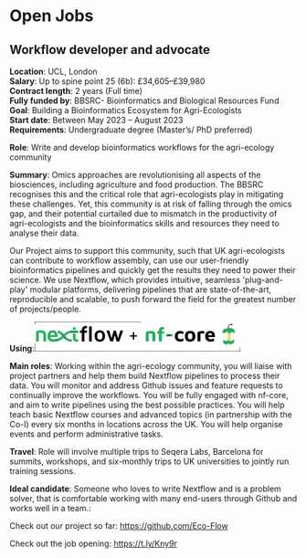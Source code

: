 # Open Jobs

## Workflow developer and advocate

**Location**: UCL, London</br>
**Salary**: Up to spine point 25 (6b): £34,605–£39,980</br>
**Contract length**: 2 years (Full time)</br>
**Fully funded by**: BBSRC- Bioinformatics and Biological Resources Fund</br>
**Goal**: Building a Bioinformatics Ecosystem for Agri-Ecologists</br>
**Start date**: Between May 2023 – August 2023</br>
**Requirements**: Undergraduate degree (Master’s/ PhD preferred)</br>

**Role**: Write and develop bioinformatics workflows for the agri-ecology community 

**Summary**: Omics approaches are revolutionising all aspects of the biosciences, including agriculture and food production. The BBSRC recognises this and the critical role that agri-ecologists play in mitigating these challenges. Yet, this community is at risk of falling through the omics gap, and their potential curtailed due to mismatch in the productivity of agri-ecologists and the bioinformatics skills and resources they need to analyse their data. 

Our Project aims to support this community, such that UK agri-ecologists can contribute to workflow assembly, can use our user-friendly bioinformatics pipelines and quickly get the results they need to power their science. We use Nextflow, which provides intuitive, seamless 'plug-and-play' modular platforms, delivering pipelines that are state-of-the-art, reproducible and scalable, to push forward the field for the greatest number of projects/people.

**Using**:![nf](./img/job_logos.png)

**Main roles**: Working within the agri-ecology community, you will liaise with project partners and help them build Nextflow pipelines to process their data. You will monitor and address Github issues and feature requests to continually improve the workflows. You will be fully engaged with nf-core, and aim to write pipelines using the best possible practices. You will help teach basic Nextflow courses and advanced topics (in partnership with the Co-I) every six months in locations across the UK. You will help organise events and perform administrative tasks.

**Travel**: Role will involve multiple trips to Seqera Labs, Barcelona for summits, workshops, and six-monthly trips to UK universities to jointly run training sessions.   

**Ideal candidate**: Someone who loves to write Nextflow and is a problem solver, that is comfortable working with many end-users through Github and works well in a team.:

Check out our project so far: https://github.com/Eco-Flow

Check out the job opening: https://t.ly/Kny9r